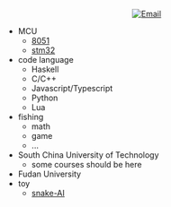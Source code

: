 <p align="center">
<a href="mailto:MathBeWithCode@gmail.com"><img alt="Email" src="https://img.shields.io/badge/Email-MathBeWithCode@gmail.com-blue?style=flat-square&logo=gmail"></a>
</p>

- MCU
  - [8051](https://github.com/dzylikecode/MCU-8051)
  - [stm32](https://github.com/dzylikecode/MCU-STM32)
- code language
  - Haskell
  - C/C++
  - Javascript/Typescript
  - Python
  - Lua
- fishing
  - math
  - game
  - ...
- South China University of Technology
  - some courses should be here
- Fudan University
- toy
  - [snake-AI](https://github.com/dzylikecode/snake-AI)
